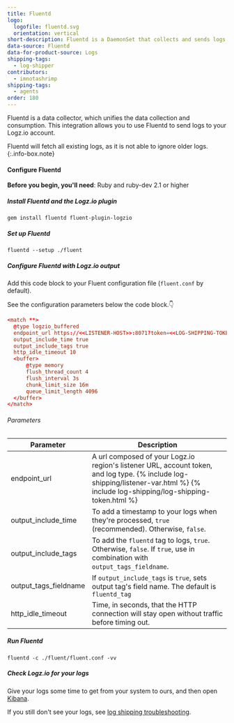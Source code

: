 ```yaml
---
title: Fluentd
logo:
  logofile: fluentd.svg
  orientation: vertical
short-description: Fluentd is a DaemonSet that collects and sends logs to Logz.io.
data-source: Fluentd
data-for-product-source: Logs
shipping-tags:
  - log-shipper
contributors:
  - imnotashrimp
shipping-tags:
  - agents
order: 180
---
```


Fluentd is a data collector, which unifies the data collection and consumption. This integration allows you to use Fluentd to send logs to your Logz.io account. 

<!-- info-box-start:info -->
Fluentd will fetch all existing logs, as it is not able to ignore older logs.
{:.info-box.note}
<!-- info-box-end -->

#### Configure Fluentd

**Before you begin, you'll need**:
Ruby and ruby-dev 2.1 or higher

<div class="tasklist">

##### Install Fluentd and the Logz.io plugin

```shell
gem install fluentd fluent-plugin-logzio
```

##### Set up Fluentd

```shell
fluentd --setup ./fluent
```

##### Configure Fluentd with Logz.io output

Add this code block to your Fluent configuration file (`fluent.conf` by default).

See the configuration parameters below the code block.👇

```conf
<match **>
  @type logzio_buffered
  endpoint_url https://<<LISTENER-HOST>>:8071?token=<<LOG-SHIPPING-TOKEN>>&type=my_type
  output_include_time true
  output_include_tags true
  http_idle_timeout 10
  <buffer>
      @type memory
      flush_thread_count 4
      flush_interval 3s
      chunk_limit_size 16m
      queue_limit_length 4096
  </buffer>
</match>
```

###### Parameters

| Parameter | Description |
|---|---|
| endpoint_url | A url composed of your Logz.io region's listener URL, account token, and log type. {% include log-shipping/listener-var.html %} {% include log-shipping/log-shipping-token.html %} |
| output_include_time | To add a timestamp to your logs when they're processed, `true` (recommended). Otherwise, `false`. |
| output_include_tags | To add the `fluentd` tag to logs, `true`. Otherwise, `false`. If `true`, use in combination with `output_tags_fieldname`. |
| output_tags_fieldname | If `output_include_tags` is `true`, sets output tag's field name. The default is `fluentd_tag` |
| http_idle_timeout | Time, in seconds, that the HTTP connection will stay open without traffic before timing out. |


##### Run Fluentd

```shell
fluentd -c ./fluent/fluent.conf -vv
```

##### Check Logz.io for your logs

Give your logs some time to get from your system to ours, and then open [Kibana](https://app.logz.io/#/dashboard/kibana).

If you still don't see your logs, see [log shipping troubleshooting]({{site.baseurl}}/user-guide/log-shipping/log-shipping-troubleshooting.html).

</div>
